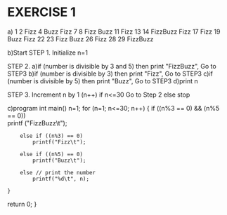 # EXERCISE 1
a) 1 2 Fizz 4 Buzz Fizz 7 8 Fizz Buzz 11 Fizz 13 14 FizzBuzz Fizz 17 Fizz 19 Buzz Fizz 22 23 Fizz Buzz 26 Fizz 28 29 FizzBuzz  

b)Start
STEP 1.
Initialize n=1

STEP 2.
a)if (number is divisible by 3 and 5)
	then print "FizzBuzz", Go to STEP3
b)if (number is divisible by 3)
	then print "Fizz", Go to STEP3
c)if (number is divisible by 5)
	then print "Buzz", Go to STEP3
d)print n

STEP 3. 
Increment n by 1 (n++) 
if n<=30 Go to Step 2
else stop

c)program
int main()
n=1;
 for (n=1; n<=30; n++)
    {
        if ((n%3 == 0) && (n%5 == 0))       
            printf ("FizzBuzz\t");   
         
        else if ((n%3) == 0)   
            printf("Fizz\t");                
         
        else if ((n%5) == 0)                      
            printf("Buzz\t");                
     
        else // print the number           
            printf("%d\t", n);                
 
    }
return 0;
}
